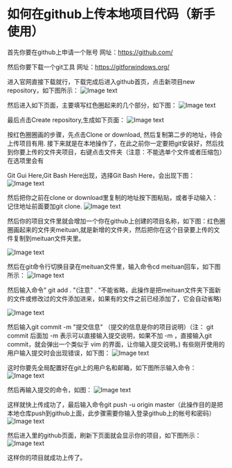 # 如何在github上传本地项目代码（新手使用）
首先你要在github上申请一个账号
网址：https://github.com/

然后你要下载一个git工具
网址：https://gitforwindows.org/

进入官网直接下载就行，下载完成后进入github首页，点击新项目new repository，如下图所示：
![Image text](https://github.com/15234477664/github-upload/blob/master/img/1.png)

然后进入如下页面，主要填写红色圈起来的几个部分，如下图：
![Image text](https://github.com/15234477664/github-upload/blob/master/img/2.png)

最后点击Create repository,生成如下页面：
![Image text](https://github.com/15234477664/github-upload/blob/master/img/3.png)

按红色圈圈画的步骤，先点击Clone or download, 然后复制第二步的地址，待会上传项目有用.
接下来就是在本地操作了，在此之前你一定要把git安装好，然后找到你要上传的文件夹项目，右键点击文件夹（注意：不能选单个文件或者压缩包）在选项里会有

Git Gui Here,Git Bash Here出现，选择Git Bash Here，会出现下图：
![Image text](https://github.com/15234477664/github-upload/blob/master/img/4.png)

然后把你之前在clone or download里复制的地址按下图粘贴，或者手动输入：
记住地址前面要加git clone.
![Image text](https://github.com/15234477664/github-upload/blob/master/img/5.png)


然后你的项目文件里就会增加一个你在github上创建的项目名称，如下图：红色圈圈画起来的文件夹meituan,就是新增的文件夹，然后把你在这个目录要上传的文件复制到meituan文件夹里。

![Image text](https://github.com/15234477664/github-upload/blob/master/img/6.png)

然后在git命令行切换目录在meituan文件里，输入命令cd meituan回车，如下图所示：
![Image text](https://github.com/15234477664/github-upload/blob/master/img/7.png)

然后输入命令" git add . "(注意" . "不能省略，此操作是把meituan文件夹下面新的文件或修改过的文件添加进来，如果有的文件之前已经添加了，它会自动省略)

![Image text](https://github.com/15234477664/github-upload/blob/master/img/8.png)

然后输入git commit  -m  "提交信息" （提交的信息是你的项目说明）（注： git commit 后面加 -m 表示可以直接输入提交说明，如果不加 -m ，直接输入git commit，就会弹出一个类似于 vim 的界面，让你输入提交说明。)
有些刚开使用的用户输入提交时会出现错误，如下图：
![Image text](https://github.com/15234477664/github-upload/blob/master/img/9.png)

这时你要先全局配置好在git上的用户名和邮箱，如下图所示输入命令：
![Image text](https://github.com/15234477664/github-upload/blob/master/img/10.png)

然后再输入提交的命令，如图：
![Image text](https://github.com/15234477664/github-upload/blob/master/img/11.png)

这样就快上传成功了，最后输入命令git push -u origin master（此操作目的是把本地仓库push到github上面，此步骤需要你输入登录github上的帐号和密码）
![Image text](https://github.com/15234477664/github-upload/blob/master/img/12.png)

然后进入里的github页面，刷新下页面就会显示你的项目，如下图所示：
![Image text](https://github.com/15234477664/github-upload/blob/master/img/13.png)

这样你的项目就成功上传了。
